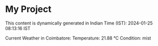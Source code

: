 # My Project

This content is dynamically generated in Indian Time (IST): 2024-01-25 08:13:16 IST


Current Weather in Coimbatore:
Temperature: 21.88 °C
Condition: mist
